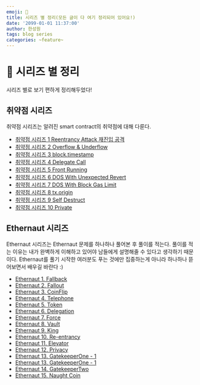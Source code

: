 ```yaml
---
emoji: 🧢
title: 시리즈 별 정리(모든 글이 다 여기 정리되어 있어요!) 
date: '2099-01-01 11:37:00'
author: 한성원
tags: blog series 
categories: ~feature~
---
```



# 👋 시리즈 별 정리
시리즈 별로 보기 편하게 정리해두었다!

## 취약점 시리즈
취약점 시리즈는 알려진 smart contract의 취약점에 대해 다룬다.

- [취약점 시리즈 1 Reentrancy Attack 재진입 공격](https://holyhansss.github.io/vulnerability/reentrancy_attack/reentrancy_attack/)
- [취약점 시리즈 2 Overflow & Underflow](https://holyhansss.github.io/vulnerability/over_under_flow/over_under_flow/)
- [취약점 시리즈 3 block.timestamp](https://holyhansss.github.io/vulnerability/block_timestamp/block_timestamp/)
- [취약점 시리즈 4 Delegate Call](https://holyhansss.github.io/vulnerability/delegate_call/delegate_call/)
- [취약점 시리즈 5 Front Running](https://holyhansss.github.io/vulnerability/front_running/front_running/)
- [취약점 시리즈 6 DOS With Unexpected Revert](https://holyhansss.github.io/vulnerability/dos_with_unexpected_revert/dos_unexpected_revert/)
- [취약점 시리즈 7 DOS With Block Gas Limit](https://holyhansss.github.io/vulnerability/dos_with_block_gas_limit/dos_block_gas_limit/)
- [취약점 시리즈 8 tx.origin](https://holyhansss.github.io/vulnerability/tx.origin/tx_origin/)
- [취약점 시리즈 9 Self Destruct](https://holyhansss.github.io/vulnerability/selfdestruct/selfdestruct/)
- [취약점 시리즈 10 Private](https://holyhansss.github.io/vulnerability/private_variable/private_variable/)



## Ethernaut 시리즈
Ethernaut 시리즈는 Ethernaut 문제를 하나하나 풀어본 후 풀이를 적는다. 풀이를 적는 이유는 내가 완벽하게 이해하고 있어야 남들에게 설명해줄 수 있다고 생각하기 때문이다. Ethernaut를 풀기 시작한 여러분도 푸는 것에만 집중하는게 아니라 하나하나 뜯어보면서 배우길 바란다 :) 

- [Ethernaut 1. Fallback](https://holyhansss.github.io/ethernaut/1_fallback_ethernaut/1_fallback_ethernaut/) 
- [Ethernaut 2. Fallout](https://holyhansss.github.io/ethernaut/2_fallout_ethernaut/2_fallout_ethernaut/)
- [Ethernaut 3. CoinFlip](https://holyhansss.github.io/ethernaut/3_coinFilp_ethernaut/3_coinFlip_ethernaut/)
- [Ethernaut 4. Telephone](https://holyhansss.github.io/ethernaut/4_telephone_ethernaut/4_telephone_ethernaut/)
- [Ethernaut 5. Token](https://holyhansss.github.io/ethernaut/5_token_ethernaut/5_token_ethernaut/)
- [Ethernaut 6. Delegation](https://holyhansss.github.io/ethernaut/6_delegation_ethernaut/6_delegation_ethernaut/)
- [Ethernaut 7. Force](https://holyhansss.github.io/ethernaut/7_force_ethernaut/7_force_ethernaut/)
- [Ethernaut 8. Vault](https://holyhansss.github.io/ethernaut/8_vault_ethernaut/8_vault_ethernaut/)
- [Ethernaut 9. King](https://holyhansss.github.io/ethernaut/9_king_ethernaut/9_king_ethernaut/)
- [Ethernaut 10. Re-entrancy](https://holyhansss.github.io/ethernaut/10_Re-entrancy_ethernaut/10_Re-entrancy_ethernaut/)
- [Ethernaut 11. Elevator](https://holyhansss.github.io/ethernaut/11_elevator_ethernaut/11_elevator_ethernaut/)
- [Ethernaut 12. Privacy](https://holyhansss.github.io/ethernaut/12_privacy_ethernaut/12_privacy_ethernaut/)
- [Ethernaut 13. GatekeeperOne - 1](https://holyhansss.github.io/ethernaut/13_gatekeeperOne_ethernaut/13_gatekepperOne_1_ethernaut/)
- [Ethernaut 13. GatekeeperOne - 1](https://holyhansss.github.io/ethernaut/13_gatekeeperOne_ethernaut/13_gatekepperOne_2_ethernaut/)
- [Ethernaut 14. GatekeeperTwo](hthttps://holyhansss.github.io/ethernaut/14_gatekeeperTwo_ethernaut/14_gatekeeperTwo_ethernaut/)
- [Ethernaut 15. Naught Coin](https://holyhansss.github.io/ethernaut/15_naughtCoin_ethernaut/15_naughtCoin_ethernaut/)

```toc

```